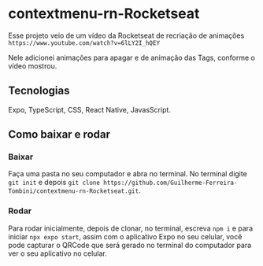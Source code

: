 # contextmenu-rn-Rocketseat

Esse projeto veio de um vídeo da Rocketseat de recriação de animações `https://www.youtube.com/watch?v=6lLY2I_hQEY`

Nele adicionei animações para apagar e de animação das Tags, conforme o vídeo mostrou.

## Tecnologias
Expo, TypeScript, CSS, React Native, JavasScript.

## Como baixar e rodar
### Baixar
Faça uma pasta no seu computador e abra no terminal. No terminal digite `git init` e depois `git clone https://github.com/Guilherme-Ferreira-Tombini/contextmenu-rn-Rocketseat.git`.

### Rodar
Para rodar inicialmente, depois de clonar, no terminal, escreva `npm i` e para iniciar `npx expo start`, assim com o aplicativo Expo no seu celular, você pode capturar o QRCode que será gerado no terminal do computador para ver o seu aplicativo no celular.

